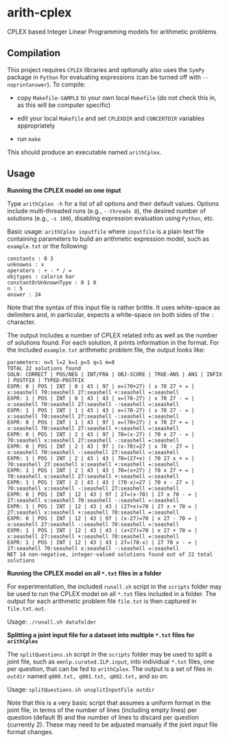 # arith-cplex
CPLEX based Integer Linear Programming models for arithmetic problems

Compilation
-----------

This project requires `CPLEX` libraries and optionally also uses the `SymPy` package in `Python` for evaluating expressions (can be turned off with `--noprintanswer`). To compile:
 
* copy `Makefile-SAMPLE` to your own local `Makefile` (do not check this
  in, as this will be computer specific)

* edit your local `Makefile` and set `CPLEXDIR` and `CONCERTDIR` variables appropriately

* run `make`

This should produce an executable named `arithCplex`.


Usage
-----

**Running the CPLEX model on one input**

Type `arithCplex -h` for a list of all options and their default values. Options include multi-threaded runs (e.g., `--threads 8`), the desired number of solutions (e.g., `-s 100`), disabling expression evaluation using `Python`, etc.

Basic usage: `arithCplex inputfile` where `inputfile` is a plain text file containing parameters to build an arithmetic expression model, such as `example.txt` or the following:

```
constants : 8 3
unknowns : x
operators : + - * / =
objtypes : calorie bar
constantOrUnknownType : 0 1 0
n : 5
answer : 24
```

Note that the syntax of this input file is rather brittle. It uses white-space as delimiters and, in particular, expects a white-space on both sides of the `:` character.

The output includes a number of CPLEX related info as well as the number of solutions found. For each solution, it prints information in the format. For the included `example.txt` arithmetic problem file, the output looks like:

```
parameters: n=5 l=2 k=1 p=5 q=1 m=8
TOTAL 22 solutions found
SOLN: CORRECT | POS/NEG | INT/FRA | OBJ-SCORE | TRUE-ANS | ANS | INFIX | POSTFIX | TYPED-POSTFIX
EXPR: 0 | POS | INT | 0 | 43 | 97 | x=(70+27) | x 70 27 + = | x:seashell 70:seashell 27:seashell +:seashell =:seashell
EXPR: 1 | POS | INT | 0 | 43 | 43 | x=(70-27) | x 70 27 - = | x:seashell 70:seashell 27:seashell -:seashell =:seashell
EXPR: 1 | POS | INT | 1 | 43 | 43 | x=(70-27) | x 70 27 - = | x:seashell 70:seashell 27:seashell -:seashell =:seashell
EXPR: 0 | POS | INT | 1 | 43 | 97 | x=(70+27) | x 70 27 + = | x:seashell 70:seashell 27:seashell +:seashell =:seashell
EXPR: 0 | POS | INT | 2 | 43 | 97 | 70=(x-27) | 70 x 27 - = | 70:seashell x:seashell 27:seashell -:seashell =:seashell
EXPR: 0 | POS | INT | 2 | 43 | 97 | (x-70)=27 | x 70 - 27 = | x:seashell 70:seashell -:seashell 27:seashell =:seashell
EXPR: 1 | POS | INT | 2 | 43 | 43 | 70=(27+x) | 70 27 x + = | 70:seashell 27:seashell x:seashell +:seashell =:seashell
EXPR: 1 | POS | INT | 2 | 43 | 43 | 70=(x+27) | 70 x 27 + = | 70:seashell x:seashell 27:seashell +:seashell =:seashell
EXPR: 1 | POS | INT | 2 | 43 | 43 | (70-x)=27 | 70 x - 27 = | 70:seashell x:seashell -:seashell 27:seashell =:seashell
EXPR: 0 | POS | INT | 12 | 43 | 97 | 27=(x-70) | 27 x 70 - = | 27:seashell x:seashell 70:seashell -:seashell =:seashell
EXPR: 1 | POS | INT | 12 | 43 | 43 | (27+x)=70 | 27 x + 70 = | 27:seashell x:seashell +:seashell 70:seashell =:seashell
EXPR: 0 | POS | INT | 12 | 43 | 97 | (x-27)=70 | x 27 - 70 = | x:seashell 27:seashell -:seashell 70:seashell =:seashell
EXPR: 1 | POS | INT | 12 | 43 | 43 | (x+27)=70 | x 27 + 70 = | x:seashell 27:seashell +:seashell 70:seashell =:seashell
EXPR: 1 | POS | INT | 12 | 43 | 43 | 27=(70-x) | 27 70 x - = | 27:seashell 70:seashell x:seashell -:seashell =:seashell
NET 14 non-negative, integer-valued solutions found out of 22 total solutions
```


**Running the CPLEX model on all `*.txt` files in a folder**

For experimentation, the included `runall.sh` script in the `scripts` folder may be used to run the CPLEX model on all `*.txt` files included in a folder. The output for each arithmetic problem file `file.txt` is then captured in `file.txt.out`.

Usage: `./runall.sh datafolder`


**Splitting a joint input file for a dataset into multiple `*.txt` files for `arithCplex`**

The `splitQuestions.sh` script in the `scripts` folder may be used to split a joint file, such as `emnlp.curated.ILP.input`, into individual `*.txt` files, one per question, that can be fed to `arithCplex`. The output is a set of files in `outdir` named `q000.txt, q001.txt, q002.txt,` and so on.

Usage: `splitQuestions.sh unsplitInputFile outdir`

Note that this is a very basic script that assumes a uniform format in the joint file, in terms of the number of lines (including empty lines) per question (default 9) and the number of lines to discard per question (currently 2). These may need to be adjusted manually if the joint input file format changes.

